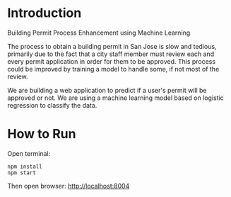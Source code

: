 

# Introduction
Building Permit Process Enhancement using Machine Learning

The process to obtain a building permit in San Jose is slow and tedious, primarily due
to the fact that a city staff member must review each and every permit application in order for
them to be approved. This process could be improved by training a model to handle some, if
not most of the review.


We are building a web application to predict if a user's permit will be approved or not.
We are using a machine learning model based on logistic regression to classify the data.

# How to Run
Open terminal:
````
npm install
npm start
````
Then open browser:
<http://localhost:8004>